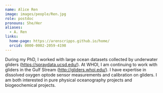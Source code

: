 ```yaml
---
name: Alice Ren
image: images/people/Ren.jpg
role: postdoc
pronouns: She/Her
aliases:
  - A. Ren
links:
  home-page: https://arenscripps.github.io/home/
  orcid: 0000-0002-2059-4198
---
```


During my PhD, I worked with large ocean datasets collected by underwater gliders (https://spraydata.ucsd.edu/). At WHOI, I am continuing to work with gliders in the Gulf Stream (http://gliders.whoi.edu/). I have expertise in dissolved oxygen optode sensor measurements and calibration on gliders. I am both interested in pure physical oceanography projects and biogeochemical projects.

